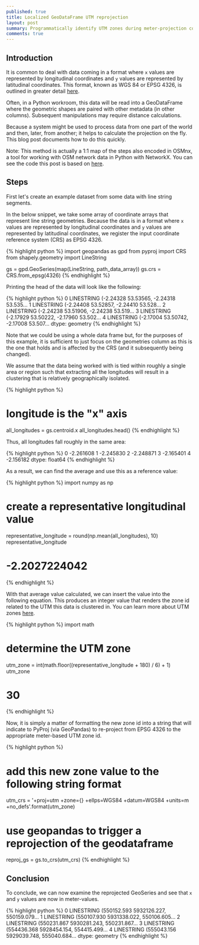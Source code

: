 ```yaml
---
published: true
title: Localized GeoDataFrame UTM reprojection
layout: post
summary: Programmatically identify UTM zones during meter-projection conversion
comments: true
---
```



## Introduction

It is common to deal with data coming in a format where `x` values are represented by longitudinal coordinates and `y` values are represented by latitudinal coordinates. This format, known as WGS 84 or EPSG 4326, is outlined in greater detail [here](https://en.wikipedia.org/wiki/World_Geodetic_System).

Often, in a Python workroom, this data will be read into a GeoDataFrame where the geometric shapes are paired with other metadata (in other columns). Subsequent manipulations may require distance calculations.

Because a system might be used to process data from one part of the world and then, later, from another; it helps to calculate the projection on the fly. This blog post documents how to do this quickly.

Note: This method is actually a 1:1 map of the steps also encoded in OSMnx, a tool for working with OSM network data in Python with NetworkX. You can see the code this post is based on [here](https://github.com/gboeing/osmnx/blob/998a764141d89b1adcd5456cc04a31c99a3a705b/osmnx/projection.py#L128-L138).

## Steps

First let's create an example dataset from some data with line string segments.

In the below snippet, we take some array of coordinate arrays that represent line string geometries. Because the data is in a format where `x` values are represented by longitudinal coordinates and `y` values are represented by latitudinal coordinates, we register the input coordinate reference system (CRS) as EPSG 4326.

{% highlight python %}
import geopandas as gpd
from pyproj import CRS
from shapely.geometry import LineString

gs = gpd.GeoSeries(map(LineString, path_data_array))
gs.crs = CRS.from_epsg(4326)
{% endhighlight %}

Printing the head of the data will look like the following:

{% highlight python %}
0    LINESTRING (-2.24328 53.53565, -2.24318 53.535...
1    LINESTRING (-2.24408 53.52857, -2.24410 53.528...
2    LINESTRING (-2.24238 53.51906, -2.24238 53.519...
3    LINESTRING (-2.17929 53.50222, -2.17960 53.502...
4    LINESTRING (-2.17004 53.50742, -2.17008 53.507...
dtype: geometry
{% endhighlight %}

Note that we could be using a whole data frame but, for the purposes of this example, it is sufficient to just focus on the geometries column as this is the one that holds and is affected by the CRS (and it subsequently being changed).

We assume that the data being worked with is tied within roughly a single area or region such that extracting all the longitudes will result in a clustering that is relatively geographically isolated.

{% highlight python %}
# longitude is the "x" axis
all_longitudes = gs.centroid.x
all_longitudes.head()
{% endhighlight %}

Thus, all longitudes fall roughly in the same area:

{% highlight python %}
0   -2.261608
1   -2.245830
2   -2.248871
3   -2.165401
4   -2.156182
dtype: float64
{% endhighlight %}

As a result, we can find the average and use this as a reference value:

{% highlight python %}
import numpy as np

# create a representative longitudinal value
representative_longitude = round(np.mean(all_longitudes), 10)
representative_longitude
# -2.2027224042
{% endhighlight %}

With that average value calculated, we can insert the value into the following equation. This produces an integer value that renders the zone id related to the UTM this data is clustered in. You can learn more about UTM zones [here](https://gisgeography.com/utm-universal-transverse-mercator-projection/).

{% highlight python %}
import math

# determine the UTM zone
utm_zone = int(math.floor((representative_longitude + 180) / 6) + 1)
utm_zone
# 30
{% endhighlight %}

Now, it is simply a matter of formatting the new zone id into a string that will indicate to PyProj (via GeoPandas) to re-project from EPSG 4326 to the appropriate meter-based UTM zone id.

{% highlight python %}
# add this new zone value to the following string format
utm_crs = '+proj=utm +zone={} +ellps=WGS84 +datum=WGS84 +units=m +no_defs'.format(utm_zone)

# use geopandas to trigger a reprojection of the geodataframe
reproj_gs = gs.to_crs(utm_crs)
{% endhighlight %}

## Conclusion

To conclude, we can now examine the reprojected GeoSeries and see that `x` and `y` values are now in meter-values.

{% highlight python %}
0    LINESTRING (550152.593 5932126.227, 550159.079...
1    LINESTRING (550107.930 5931338.022, 550106.605...
2    LINESTRING (550231.867 5930281.243, 550231.867...
3    LINESTRING (554436.368 5928454.154, 554415.499...
4    LINESTRING (555043.156 5929039.748, 555040.684...
dtype: geometry
{% endhighlight %}

